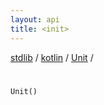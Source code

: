 ```yaml
---
layout: api
title: <init>
---
```

[stdlib](../../index.html) / [kotlin](../index.html) / [Unit](index.html) / [<init>](_init_.html)

# <init>

```
Unit()
```
